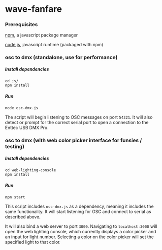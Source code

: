 # wave-fanfare

### Prerequisites

[npm](https://www.npmjs.com/), a javascript package manager

[node.js](https://nodejs.org/en/), javascript runtime (packaged with npm)

### osc to dmx (standalone, use for performance)

##### Install dependencies

```
cd js/
npm install
```

##### Run

```
node osc-dmx.js
```

The script will begin listening to OSC messages on port ```54321```. It will also detect or prompt for the correct serial port to open a connection to the Enttec USB DMX Pro.

### osc to dmx (with web color picker interface for funsies / testing)

##### Install dependencies

```
cd web-lighting-console
npm install
```

##### Run

```
npm start
```

This script includes ```osc-dmx.js``` as a dependency, meaning it includes the same functionality. It will start listening for OSC and connect to serial as described above.

It will also bind a web server to port ```3000```. Navigating to ```localhost:3000``` will open the web lighting console, which currently displays a color picker and an input for light number. Selecting a color on the color picker will set the specified light to that color.
